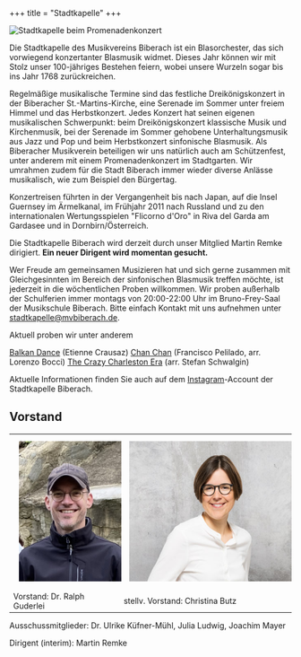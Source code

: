 +++
title = "Stadtkapelle"
+++

![Stadtkapelle beim Promenadenkonzert](/img/skp_promenadenkonzert.jpg "Promenadenkonzert")

Die Stadtkapelle des Musikvereins Biberach ist ein Blasorchester, das sich vorwiegend konzertanter Blasmusik widmet. Dieses Jahr können wir mit Stolz unser 100-jähriges Bestehen feiern, wobei unsere Wurzeln sogar bis ins Jahr 1768 zurückreichen.

Regelmäßige musikalische Termine sind das festliche Dreikönigskonzert in der Biberacher St.-Martins-Kirche, eine Serenade im Sommer unter freiem Himmel und das Herbstkonzert. Jedes Konzert hat seinen eigenen musikalischen Schwerpunkt: beim Dreikönigskonzert klassische Musik und Kirchenmusik, bei der Serenade im Sommer gehobene Unterhaltungsmusik aus Jazz und Pop und beim Herbstkonzert sinfonische Blasmusik. Als Biberacher Musikverein beteiligen wir uns natürlich auch am Schützenfest, unter anderem mit einem Promenadenkonzert im Stadtgarten. Wir umrahmen zudem für die Stadt Biberach immer wieder diverse Anlässe musikalisch, wie zum Beispiel den Bürgertag.

Konzertreisen führten in der Vergangenheit bis nach Japan, auf die Insel Guernsey im Ärmelkanal, im Frühjahr 2011 nach Russland und zu den internationalen Wertungsspielen "Flicorno d'Oro" in Riva del Garda am Gardasee und in Dornbirn/Österreich.

Die Stadtkapelle Biberach wird derzeit durch unser Mitglied Martin Remke dirigiert.
**Ein neuer Dirigent wird momentan gesucht.**

Wer Freude am gemeinsamen Musizieren hat und sich gerne zusammen mit Gleichgesinnten im Bereich der sinfonischen Blasmusik treffen möchte, ist  jederzeit in die wöchentlichen Proben willkommen. Wir proben außerhalb der Schulferien immer montags von 20:00-22:00 Uhr im Bruno-Frey-Saal der Musikschule Biberach. Bitte einfach Kontakt mit uns aufnehmen unter stadtkapelle@mvbiberach.de.

Aktuell proben wir unter anderem

[Balkan Dance](https://www.youtube.com/watch?v=oa0tKjvIwDg) (Etienne Crausaz)
[Chan Chan](https://www.youtube.com/watch?v=2LPIvgykwAY) (Francisco Pelilado, arr. Lorenzo Bocci)
[The Crazy Charleston Era](https://www.youtube.com/watch?v=p6CST3iqZRQ) (arr. Stefan Schwalgin)

Aktuelle Informationen finden Sie auch auf dem [Instagram](https://instagram.com/stadtkapelle_biberach?igshid=YmMyMTA2M2Y=)-Account der Stadtkapelle Biberach.

## Vorstand

|          |                    |
|----------|--------------------|
| <img src="ralph_guderlei.png" style="padding:10px" height="250px" >| <img src="christina_butz.jpg" height="250px" style="padding:10px">|!
| Vorstand: Dr. Ralph Guderlei | stellv. Vorstand: Christina Butz |


Ausschussmitglieder: Dr. Ulrike Küfner-Mühl, Julia Ludwig, Joachim Mayer

Dirigent (interim): Martin Remke



 